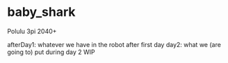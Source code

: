 # baby_shark
Polulu 3pi 2040+

afterDay1: whatever we have in the robot after first day
day2: what we (are going to) put during day 2 WIP